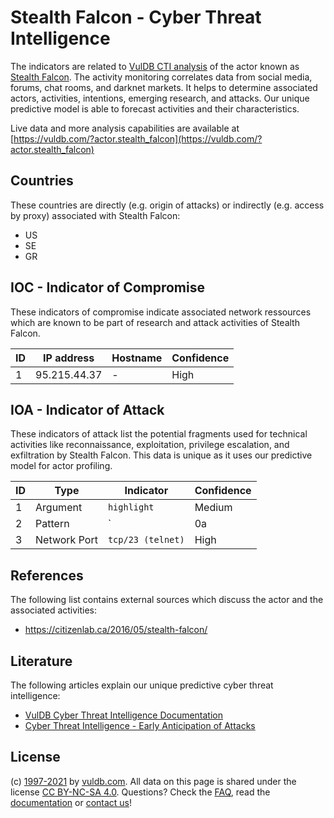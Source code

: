 # Stealth Falcon - Cyber Threat Intelligence

The indicators are related to [VulDB CTI analysis](https://vuldb.com/?doc.cti) of the actor known as [Stealth Falcon](https://vuldb.com/?actor.stealth_falcon). The activity monitoring correlates data from social media, forums, chat rooms, and darknet markets. It helps to determine associated actors, activities, intentions, emerging research, and attacks. Our unique predictive model is able to forecast activities and their characteristics.

Live data and more analysis capabilities are available at [https://vuldb.com/?actor.stealth_falcon](https://vuldb.com/?actor.stealth_falcon)

## Countries

These countries are directly (e.g. origin of attacks) or indirectly (e.g. access by proxy) associated with Stealth Falcon:

* US
* SE
* GR

## IOC - Indicator of Compromise

These indicators of compromise indicate associated network ressources which are known to be part of research and attack activities of Stealth Falcon.

ID | IP address | Hostname | Confidence
-- | ---------- | -------- | ----------
1 | 95.215.44.37 | - | High

## IOA - Indicator of Attack

These indicators of attack list the potential fragments used for technical activities like reconnaissance, exploitation, privilege escalation, and exfiltration by Stealth Falcon. This data is unique as it uses our predictive model for actor profiling.

ID | Type | Indicator | Confidence
-- | ---- | --------- | ----------
1 | Argument | `highlight` | Medium
2 | Pattern | `|0a|If|3a|` | Medium
3 | Network Port | `tcp/23 (telnet)` | High

## References

The following list contains external sources which discuss the actor and the associated activities:

* https://citizenlab.ca/2016/05/stealth-falcon/

## Literature

The following articles explain our unique predictive cyber threat intelligence:

* [VulDB Cyber Threat Intelligence Documentation](https://vuldb.com/?doc.cti)
* [Cyber Threat Intelligence - Early Anticipation of Attacks](https://www.scip.ch/en/?labs.20201022)

## License

(c) [1997-2021](https://vuldb.com/?doc.changelog) by [vuldb.com](https://vuldb.com/?doc.about). All data on this page is shared under the license [CC BY-NC-SA 4.0](https://creativecommons.org/licenses/by-nc-sa/4.0/). Questions? Check the [FAQ](https://vuldb.com/?doc.faq), read the [documentation](https://vuldb.com/?doc) or [contact us](https://vuldb.com/?contact)!
